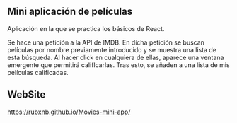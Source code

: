 ## Mini aplicación de películas

Aplicación en la que se practica los básicos de React. 

Se hace una petición a la API de IMDB. En dicha petición se buscan películas por nombre previamente introducido y se muestra una lista de esta búsqueda.
Al hacer click en cualquiera de ellas, aparece una ventana emergente que permitirá califlcarlas.
Tras esto, se añaden a una lista de mis películas calificadas.

## WebSite
https://rubxnb.github.io/Movies-mini-app/
